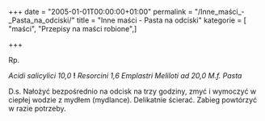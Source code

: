 +++
date = "2005-01-01T00:00:00+01:00"
permalink = "/Inne_maści_-_Pasta_na_odciski/"
title = "Inne maści - Pasta na odciski"
kategorie = [ "maści", "Przepisy na maści robione",]

+++

Rp.

*Acidi salicylici 10,0* **!**
*Resorcini 1,6*
*Emplastri Meliloti ad 20,0*
*M.f. Pasta*

D.s. Nałożyć bezpośrednio na odcisk na trzy godziny, zmyć i wymoczyć w ciepłej wodzie z mydłem (mydlance). Delikatnie ścierać. Zabieg powtórzyć w razie potrzeby.
